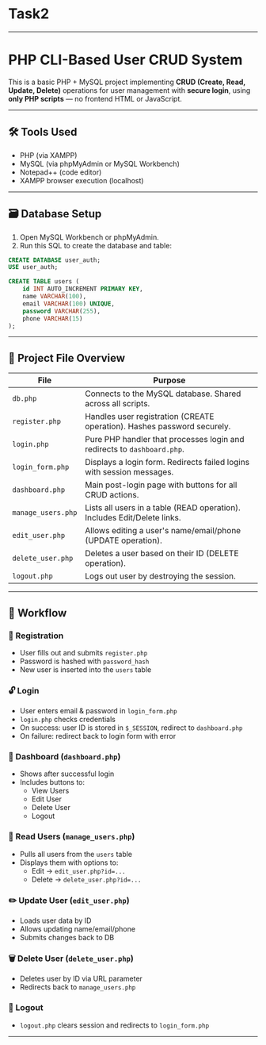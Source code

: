 # Task2

---

# PHP CLI-Based User CRUD System

This is a basic PHP + MySQL project implementing **CRUD (Create, Read, Update, Delete)** operations for user management with **secure login**, using **only PHP scripts** — no frontend HTML or JavaScript.

---

## 🛠 Tools Used

- PHP (via XAMPP)
- MySQL (via phpMyAdmin or MySQL Workbench)
- Notepad++ (code editor)
- XAMPP browser execution (localhost)

---

## 🗃 Database Setup

1. Open MySQL Workbench or phpMyAdmin.
2. Run this SQL to create the database and table:

```sql
CREATE DATABASE user_auth;
USE user_auth;

CREATE TABLE users (
    id INT AUTO_INCREMENT PRIMARY KEY,
    name VARCHAR(100),
    email VARCHAR(100) UNIQUE,
    password VARCHAR(255),
    phone VARCHAR(15)
);
```

---

## 📁 Project File Overview

| File              | Purpose                                                                 |
|-------------------|-------------------------------------------------------------------------|
| `db.php`          | Connects to the MySQL database. Shared across all scripts.              |
| `register.php`    | Handles user registration (CREATE operation). Hashes password securely. |
| `login.php`       | Pure PHP handler that processes login and redirects to `dashboard.php`. |
| `login_form.php`  | Displays a login form. Redirects failed logins with session messages.   |
| `dashboard.php`   | Main post-login page with buttons for all CRUD actions.                 |
| `manage_users.php`| Lists all users in a table (READ operation). Includes Edit/Delete links.|
| `edit_user.php`   | Allows editing a user's name/email/phone (UPDATE operation).            |
| `delete_user.php` | Deletes a user based on their ID (DELETE operation).                    |
| `logout.php`      | Logs out user by destroying the session.                                |

---

## 🔄 Workflow

### 🔐 Registration

- User fills out and submits `register.php`
- Password is hashed with `password_hash`
- New user is inserted into the `users` table

### 🔓 Login

- User enters email & password in `login_form.php`
- `login.php` checks credentials
- On success: user ID is stored in `$_SESSION`, redirect to `dashboard.php`
- On failure: redirect back to login form with error

### 🧭 Dashboard (`dashboard.php`)

- Shows after successful login
- Includes buttons to:
  - View Users
  - Edit User
  - Delete User
  - Logout

### 📖 Read Users (`manage_users.php`)

- Pulls all users from the `users` table
- Displays them with options to:
  - Edit → `edit_user.php?id=...`
  - Delete → `delete_user.php?id=...`

### ✏️ Update User (`edit_user.php`)

- Loads user data by ID
- Allows updating name/email/phone
- Submits changes back to DB

### 🗑 Delete User (`delete_user.php`)

- Deletes user by ID via URL parameter
- Redirects back to `manage_users.php`

### 🚪 Logout

- `logout.php` clears session and redirects to `login_form.php`

---



